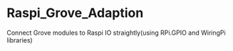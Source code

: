 # Raspi_Grove_Adaption
Connect Grove modules to Raspi IO straightly(using RPi.GPIO and WiringPi libraries)
